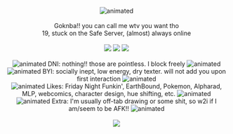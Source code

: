 <p align="center">
  <img src="https://media.tenor.com/gSHK_KzklboAAAAM/tails-sonic.gif" alt="animated" /> <br> 
  <br>
  Goknba!! you can call me wtv you want tho <br> 
  19, stuck on the Safe Server, (almost) always online <br>
  <br>
  <img src="https://64.media.tumblr.com/e6716ef0dab864d95daf6ff8c5120571/2e8e7da12be2e0f7-2e/s100x200/4a8a4f1d309a70cfd7a792091879e42a76b7a295.png" />
  <img src="https://imgur.com/hw9Cywi.png" />
  <img src="https://64.media.tumblr.com/e03f6b1f720d38d4506b31913988edaf/71aa4082873c69c6-16/s1280x1920/d5bec3a26e5d0437178c598b2b7581465be0994b.png" /> <br>
  <br>
  <img src="https://64.media.tumblr.com/e6e38e6fc4056304b0c8cf356c31d1a4/df34eaf2a7220213-55/s75x75_c1/bd3b7f751465c3917214d2aa7c4c54addc5f5d4e.gifv" alt="animated" /> 
  DNI: nothing!! those are pointless. I block freely
  <img src="https://64.media.tumblr.com/65a8e9f87897adbed42403cadd83e667/df34eaf2a7220213-f5/s75x75_c1/101795643382a261c1a7e98ef1734be4a31b69d0.gifv" alt="animated" /> <br>
  <img src="https://64.media.tumblr.com/2b4b641076ee63deb2867f7fa1739fbb/df34eaf2a7220213-e7/s75x75_c1/ec73bccbd429b0c5b1a74379c3887a70c0bd635c.gifv" alt="animated" />
  BYI: socially inept, low energy, dry texter. will not add you upon first interaction
  <img src="https://64.media.tumblr.com/ddfd1d279d9f185ff3583eef16e4efa0/df34eaf2a7220213-20/s75x75_c1/3ed5518e6484ffb480da22b39d88ab6bfbec62bb.gifv" alt="animated" /> <br>
  <img src="https://64.media.tumblr.com/2a18daf60e66efc6466579102335b2d6/df34eaf2a7220213-b7/s75x75_c1/303e1188a260b4f3938b87fe62a6724020ce76e3.gifv" alt="animated" />
  Likes: Friday Night Funkin', EarthBound, Pokemon, Alpharad, MLP, webcomics, character design, hue shifting, etc.
  <img src="https://64.media.tumblr.com/1493bb4b3963808ff1592574beb39548/df34eaf2a7220213-58/s75x75_c1/a5c51f3264bbc633be601ce8dcaa203540994145.gifv" alt="animated" /> <br>
  <img src="https://64.media.tumblr.com/ed702ff6bc5501298d3208aa00efc97f/df34eaf2a7220213-cf/s75x75_c1/1af5f1b076058c381a1fc75c7f9d6d8df12be7cc.gifv" alt="animated" />
  Extra: I'm usually off-tab drawing or some shit, so w2i if I am/seem to be AFK!!
  <img src="https://64.media.tumblr.com/673d19076c15e9c27ae5c20071fe6ebc/df34eaf2a7220213-ff/s75x75_c1/85a72b897758a6573483c44a37f74036f98cdbd5.gifv" alt="animated" /> <br>
  <br>
  <img src="https://64.media.tumblr.com/e3202ebd021567f8a6213f78a9d34c34/00dd49ccc1e9462c-ec/s250x400/94057a28bf0e6cac8e21ab93022873e8ed06dacc.pnj" />
</p>
